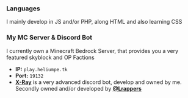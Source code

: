 ### Languages
I mainly develop in JS and/or PHP, along HTML and also learning CSS
### My MC Server & Discord Bot
I currently own a Minecraft Bedrock Server, that provides you a very featured skyblock and OP Factions
- **IP:** `play.heliumpe.tk`
- **Port:** `19132`
- **[X-Ray](https://discord.ly/x-ray)** 
is a very advanced discord bot, develop and owned by me.
Secondly owned and/or developed by **[@Lrappers](https://github.com/Lrappers)**

